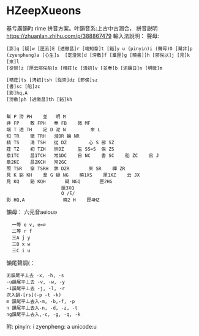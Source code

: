 # HZeepXueons
基亏廣韻旳 rime 拼音方案。叶韻音系:上古中古溷合，
拼音説明 https://zhuanlan.zhihu.com/p/388867479
輸入法說明：
  聲母:

    [影]q [疑]w [匣云]E [透徹昌]r [端知章]t [谿]y u (pinyin)i (聲母)O [幫非]p 
    (zyenpheng)a [心生]s  [定澄常]d [滂敷]f [羣匣]g [曉書]]h [邪俟以]j [見]k [來]l
    [從崇]z [匣云邪俟船]x [精莊]c [淸初]v [並奉]b [泥孃日]n [明微]m

    [精莊]ts [淸初]tsh [從崇]dz [邪俟]sz
    [書]sc [船]zc
    [影]hq,A
    [滂敷]ph [透徹昌]th [谿]kh  


    幫 P	滂 PH	並 	明 M
    非 FP	敷 FPH	奉 FB	微 MF 
    端 T	透 TH	定 D	泥 N			來 L
    知 TR	徹 TRH	澄DR	孃 NR	
    精 TS	淸 TSH	從 DZ		心 S	邪 SZ
    莊 TZ	初 TZH	崇DZ		生 SS=S	俟 ZS
    章1TC	昌1TCH	常1DC	日 NC	書 SC	船 ZC	㠯 J
    章2KC	昌2KCH	常2GC
    照 TSR	穿 TSRH	牀 DZR		宷 SR	禪 ZR
    見 K	谿 KH	羣 G	疑 NG	曉1XS	匣1XZ	云 JX
    見 KQ	谿 KQH		疑 NGQ		匣2HG
						匣3XQ
						O /ʕ/
    影 HQ,A				曉2 H	匣4HZ


  韻母：
      六元音aeiouə


      一等 e v, e=∅
      二等 r f
      三A j y
      三B x w
      三C i u

韻尾聲調(：

    无韻尾平丄去 -x, -h, -s
    -u韻尾平丄去 -v, -w, -y
    -i韻尾平丄去 -j, -l, -r
    次入韻-[rs](-p -t -k)
    m 韻尾平丄去入-m, -b,-f, -p
    n 韻尾平丄去入-n, -d, -z, -t
    ng韻尾平丄去入,-c, -g, -q, -k
    
  附:
    pinyin: i
    zyenpheng: a
    unicode:u

